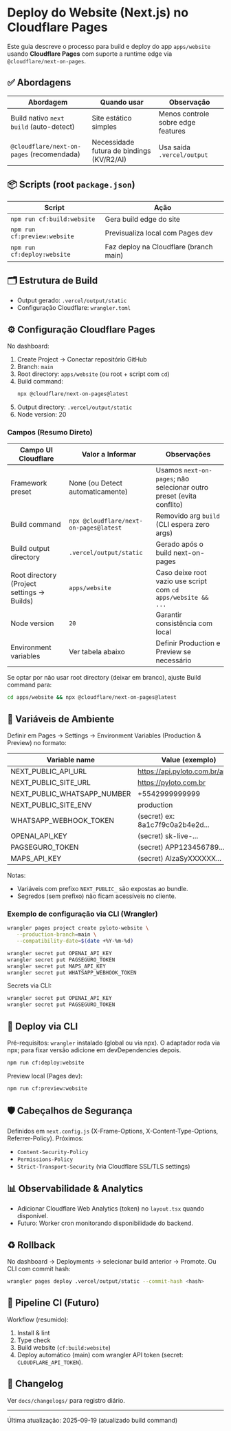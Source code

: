 # Deploy do Website (Next.js) no Cloudflare Pages

Este guia descreve o processo para build e deploy do app `apps/website` usando **Cloudflare Pages** com suporte a runtime edge via `@cloudflare/next-on-pages`.

## ✅ Abordagens
| Abordagem | Quando usar | Observação |
|-----------|-------------|------------|
| Build nativo `next build` (auto-detect) | Site estático simples | Menos controle sobre edge features |
| `@cloudflare/next-on-pages` (recomendada) | Necessidade futura de bindings (KV/R2/AI) | Usa saída `.vercel/output` |

## 📦 Scripts (root `package.json`)
| Script | Ação |
|--------|------|
| `npm run cf:build:website` | Gera build edge do site |
| `npm run cf:preview:website` | Previsualiza local com Pages dev |
| `npm run cf:deploy:website` | Faz deploy na Cloudflare (branch main) |

## 🗂 Estrutura de Build
- Output gerado: `.vercel/output/static`
- Configuração Cloudflare: `wrangler.toml`

## ⚙ Configuração Cloudflare Pages
No dashboard:
1. Create Project → Conectar repositório GitHub
2. Branch: `main`
3. Root directory: `apps/website` (ou root + script com `cd`)
4. Build command:
   ```bash
   npx @cloudflare/next-on-pages@latest
   ```
5. Output directory: `.vercel/output/static`
6. Node version: 20

### Campos (Resumo Direto)
| Campo UI Cloudflare | Valor a Informar | Observações |
|---------------------|------------------|-------------|
| Framework preset | None (ou Detect automaticamente) | Usamos `next-on-pages`; não selecionar outro preset (evita conflito) |
| Build command | `npx @cloudflare/next-on-pages@latest` | Removido arg `build` (CLI espera zero args) |
| Build output directory | `.vercel/output/static` | Gerado após o build next-on-pages |
| Root directory (Project settings → Builds) | `apps/website` | Caso deixe root vazio use script com `cd apps/website && ...` |
| Node version | `20` | Garantir consistência com local |
| Environment variables | Ver tabela abaixo | Definir Production e Preview se necessário |

Se optar por não usar root directory (deixar em branco), ajuste Build command para:
```bash
cd apps/website && npx @cloudflare/next-on-pages@latest
```

## 🔐 Variáveis de Ambiente
Definir em Pages → Settings → Environment Variables (Production & Preview) no formato:

| Variable name | Value (exemplo) |
|---------------|-----------------|
| NEXT_PUBLIC_API_URL | https://api.pyloto.com.br/api/v1 |
| NEXT_PUBLIC_SITE_URL | https://pyloto.com.br |
| NEXT_PUBLIC_WHATSAPP_NUMBER | +5542999999999 |
| NEXT_PUBLIC_SITE_ENV | production |
| WHATSAPP_WEBHOOK_TOKEN | (secret) ex: 8a1c7f9c0a2b4e2d... |
| OPENAI_API_KEY | (secret) sk-live-... |
| PAGSEGURO_TOKEN | (secret) APP123456789... |
| MAPS_API_KEY | (secret) AIzaSyXXXXXX... |

Notas:
- Variáveis com prefixo `NEXT_PUBLIC_` são expostas ao bundle.
- Segredos (sem prefixo) não ficam acessíveis no cliente.

### Exemplo de configuração via CLI (Wrangler)
```bash
wrangler pages project create pyloto-website \
   --production-branch=main \
   --compatibility-date=$(date +%Y-%m-%d)

wrangler secret put OPENAI_API_KEY
wrangler secret put PAGSEGURO_TOKEN
wrangler secret put MAPS_API_KEY
wrangler secret put WHATSAPP_WEBHOOK_TOKEN
```

Secrets via CLI:
```bash
wrangler secret put OPENAI_API_KEY
wrangler secret put PAGSEGURO_TOKEN
```

## 🚀 Deploy via CLI
Pré-requisitos: `wrangler` instalado (global ou via npx). O adaptador roda via npx; para fixar versão adicione em devDependencies depois.

```bash
npm run cf:deploy:website
```

Preview local (Pages dev):
```bash
npm run cf:preview:website
```

## 🛡 Cabeçalhos de Segurança
Definidos em `next.config.js` (X-Frame-Options, X-Content-Type-Options, Referrer-Policy). Próximos:
- `Content-Security-Policy`
- `Permissions-Policy`
- `Strict-Transport-Security` (via Cloudflare SSL/TLS settings)

## 📊 Observabilidade & Analytics
- Adicionar Cloudflare Web Analytics (token) no `layout.tsx` quando disponível.
- Futuro: Worker cron monitorando disponibilidade do backend.

## ♻ Rollback
No dashboard → Deployments → selecionar build anterior → Promote.
Ou CLI com commit hash:
```bash
wrangler pages deploy .vercel/output/static --commit-hash <hash>
```

## 🧪 Pipeline CI (Futuro)
Workflow (resumido):
1. Install & lint
2. Type check
3. Build website (`cf:build:website`)
4. Deploy automático (main) com wrangler API token (secret: `CLOUDFLARE_API_TOKEN`).

## 📝 Changelog
Ver `docs/changelogs/` para registro diário.

---
Última atualização: 2025-09-19 (atualizado build command)